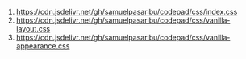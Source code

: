 <ol>
  <li><a href="https://cdn.jsdelivr.net/gh/samuelpasaribu/codepad/css/index.css">https://cdn.jsdelivr.net/gh/samuelpasaribu/codepad/css/index.css</a></li>
  <li><a href="https://cdn.jsdelivr.net/gh/samuelpasaribu/codepad/css/vanilla-layout.css">https://cdn.jsdelivr.net/gh/samuelpasaribu/codepad/css/vanilla-layout.css</a></li>
  <li><a href="https://cdn.jsdelivr.net/gh/samuelpasaribu/codepad/css/vanilla-appearance.css">https://cdn.jsdelivr.net/gh/samuelpasaribu/codepad/css/vanilla-appearance.css</a></li>
</ol>
